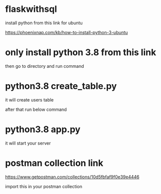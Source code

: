 # flaskwithsql

install python from this link for ubuntu

https://phoenixnap.com/kb/how-to-install-python-3-ubuntu

# only install python 3.8 from this link

then go to directory and run command 

# python3.8 create_table.py

it will create users table

after that run below command

# python3.8 app.py

it will start your server


# postman collection link

https://www.getpostman.com/collections/10d5fbfaf9f0e39e4446

import this in your postman collection

